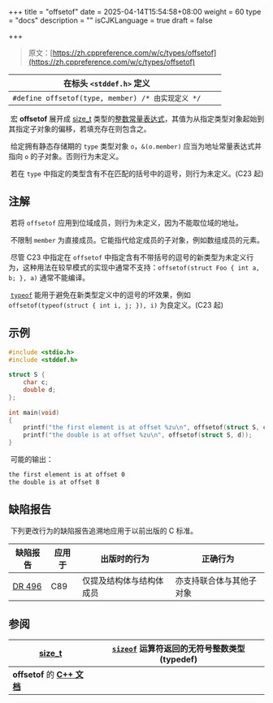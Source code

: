 +++
title = "offsetof"
date = 2025-04-14T15:54:58+08:00
weight = 60
type = "docs"
description = ""
isCJKLanguage = true
draft = false

+++

> 原文：[https://zh.cppreference.com/w/c/types/offsetof](https://zh.cppreference.com/w/c/types/offsetof)

| 在标头 `<stddef.h>` 定义                          |      |      |
| ------------------------------------------------- | ---- | ---- |
| `#define offsetof(type, member) /* 由实现定义 */` |      |      |

​	宏 **offsetof** 展开成 [size_t](https://zh.cppreference.com/w/c/types/size_t) 类型的[整数常量表达式](https://zh.cppreference.com/w/c/language/constant_expression#.E6.95.B4.E6.95.B0.E5.B8.B8.E9.87.8F.E8.A1.A8.E8.BE.BE.E5.BC.8F)，其值为从指定类型对象起始到其指定子对象的偏移，若填充存在则包含之。

​	给定拥有静态存储期的 `type` 类型对象 `o`，`&(o.member)` 应当为地址常量表达式并指向 `o` 的子对象。否则行为未定义。

​	若在 `type` 中指定的类型含有不在匹配的括号中的逗号，则行为未定义。(C23 起)

## 注解

​	若将 `offsetof` 应用到位域成员，则行为未定义，因为不能取位域的地址。

​	不限制 `member` 为直接成员。它能指代给定成员的子对象，例如数组成员的元素。

​	尽管 C23 中指定在 `offsetof` 中指定含有不带括号的逗号的新类型为未定义行为，这种用法在较早模式的实现中通常不支持：`offsetof(struct Foo { int a, b; }, a)` 通常不能编译。

​	[`typeof`](https://zh.cppreference.com/w/c/language/typeof) 能用于避免在新类型定义中的逗号的坏效果，例如 `offsetof(typeof(struct { int i, j; }), i)` 为良定义。(C23 起)

## 示例

```c
#include <stdio.h>
#include <stddef.h>
 
struct S {
    char c;
    double d;
};
 
int main(void)
{
    printf("the first element is at offset %zu\n", offsetof(struct S, c));
    printf("the double is at offset %zu\n", offsetof(struct S, d));
}
```

​	可能的输出：

```txt
the first element is at offset 0
the double is at offset 8
```

## 缺陷报告

​	下列更改行为的缺陷报告追溯地应用于以前出版的 C 标准。

| 缺陷报告                                                     | 应用于 | 出版时的行为             | 正确行为                 |
| ------------------------------------------------------------ | ------ | ------------------------ | ------------------------ |
| [DR 496](https://www.open-std.org/jtc1/sc22/wg14/www/docs/n2396.htm#dr_496) | C89    | 仅提及结构体与结构体成员 | 亦支持联合体与其他子对象 |

## 参阅

| [size_t](https://zh.cppreference.com/w/c/types/size_t)       | [`sizeof`](https://zh.cppreference.com/w/c/language/sizeof) 运算符返回的无符号整数类型 (typedef) |
| ------------------------------------------------------------ | ------------------------------------------------------------ |
| **offsetof** 的 **[C++ 文档](https://zh.cppreference.com/w/cpp/types/offsetof)** |                                                              |